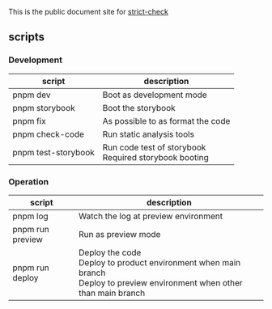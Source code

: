 This is the public document site for [strict-check](https://github.com/akky-xxxx/strict-check)

## scripts
### Development
| script              | description                                                |
|---------------------|------------------------------------------------------------|
| pnpm dev            | Boot as development mode                                   |
| pnpm storybook      | Boot the storybook                                         |
| pnpm fix            | As possible to as format the code                          |
| pnpm check-code     | Run static analysis tools                                  |
| pnpm test-storybook | Run code test of storybook<br />Required storybook booting |

### Operation
| script              | description                                                                                                                        |
|---------------------|------------------------------------------------------------------------------------------------------------------------------------|
| pnpm log            | Watch the log at preview environment                                                                                               |
| pnpm run preview    | Run as preview mode                                                                                                                |
| pnpm run deploy     | Deploy the code<br />Deploy to product environment when main branch<br />Deploy to preview environment when other than main branch |
